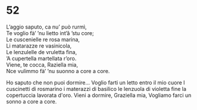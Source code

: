 # 52
  
L’aggio saputo, ca nu’ può rurmì,  
Te voglio fà’ ’nu lietto int’â ’stu core;  
Le cuscenielle re rosa marina,  
Li matarazze re vasinicola,  
Le lenzulelle de vruletta fina,  
’A cupertella martellata r’oro.  
Viene, te cocca, Raziella mia,  
Nce vulimmo fà’ ’nu suonno a core a core.

Ho saputo che non puoi dormire...
Voglio farti un letto entro il mio cuore
I cuscinetti di rosmarino
i materazzi di basilico
le lenzuola di violetta fine
la copertuccia lavorata d'oro.
Vieni a dormire, Graziella mia,
Vogliamo farci un sonno a core a core.
